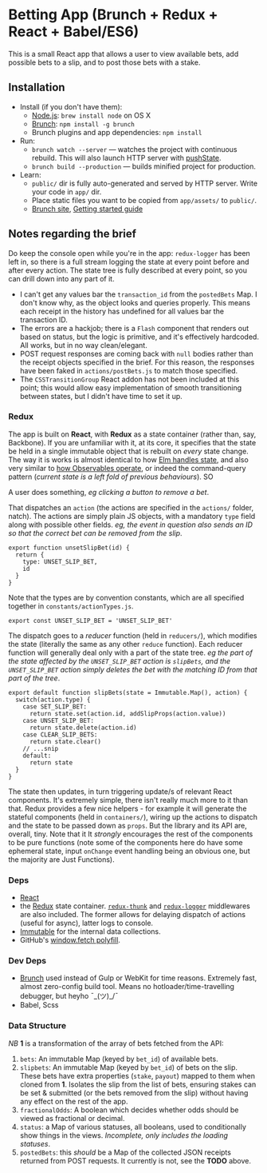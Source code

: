 # Betting App (Brunch + Redux + React + Babel/ES6)

This is a small React app that allows a user to view available bets, add possible bets to a slip, and to post those bets with a stake.

## Installation

* Install (if you don't have them):
    * [Node.js](http://nodejs.org): `brew install node` on OS X
    * [Brunch](http://brunch.io): `npm install -g brunch`
    * Brunch plugins and app dependencies: `npm install`
* Run:
    * `brunch watch --server` — watches the project with continuous rebuild. This will also launch HTTP server with [pushState](https://developer.mozilla.org/en-US/docs/Web/Guide/API/DOM/Manipulating_the_browser_history).
    * `brunch build --production` — builds minified project for production.
* Learn:
    * `public/` dir is fully auto-generated and served by HTTP server. Write your code in `app/` dir.
    * Place static files you want to be copied from `app/assets/` to `public/`.
    * [Brunch site](http://brunch.io), [Getting started guide](https://github.com/brunch/brunch-guide#readme)

## Notes regarding the brief

Do keep the console open while you're in the app: `redux-logger` has been left in, so there is a full stream logging the state at every point before and after every action. The state tree is fully described at every point, so you can drill down into any part of it.

* I can't get any values bar the `transaction_id` from the `postedBets` Map. I don't know why, as the object looks and queries properly. This means each receipt in the history has undefined for all values bar the transaction ID.
* The errors are a hackjob; there is a `Flash` component that renders out based on status, but the logic is primitive, and it's effectively hardcoded. All works, but in no way clean/elegant.
* POST request responses are coming back with `null` bodies rather than the receipt objects specified in the brief. For this reason, the responses have been faked in `actions/postBets.js` to match those specified.
* The `CSSTransitionGroup` React addon has not been included at this point; this would allow easy implementation of smooth transitioning between states, but I didn't have time to set it up.

### Redux

The app is built on **React**, with **Redux** as a state container (rather than, say, Backbone). If you are unfamiliar with it, at its core, it specifies that the state be held in a single immutable object that is rebuilt on *every* state change. The way it is works is almost identical to how [Elm handles state](http://elm-lang.org/guide/model-the-problem), and also very similar to [how Observables operate](https://medium.com/@andrestaltz/2-minute-introduction-to-rx-24c8ca793877#.lz0mhhoju), or indeed the command-query pattern (*current state is a left fold of previous behaviours*). SO

A user does something, *eg clicking a button to remove a bet*.

That dispatches an `action` (the actions are specified in the `actions/` folder, natch). The actions are simply plain JS objects, with a mandatory `type` field along with possible other fields. *eg, the event in question also sends an ID so that the correct bet can be removed from the slip*.

```
export function unsetSlipBet(id) {
  return {
    type: UNSET_SLIP_BET,
    id
  }
}
```

Note that the types are by convention constants, which are all specified together in `constants/actionTypes.js`.

```
export const UNSET_SLIP_BET = 'UNSET_SLIP_BET'
```

The dispatch goes to a *reducer* function (held in `reducers/`), which modifies the state (literally the same as any other `reduce` function). Each reducer function will generally deal only with a part of the state tree. *eg the part of the state affected by the `UNSET_SLIP_BET` action is `slipBets`, and the `UNSET_SLIP_BET` action simply deletes the bet with the matching ID from that part of the tree*.

```
export default function slipBets(state = Immutable.Map(), action) {
  switch(action.type) {
    case SET_SLIP_BET:
      return state.set(action.id, addSlipProps(action.value))
    case UNSET_SLIP_BET:
      return state.delete(action.id)
    case CLEAR_SLIP_BETS:
      return state.clear()
    // ...snip
    default:
      return state
  }
}
```

The state then updates, in turn triggering update/s of relevant React components. It's extremely simple, there isn't really much more to it than that. Redux provides a few nice helpers - for example it will generate the stateful components (held in `containers/`), wiring up the actions to dispatch and the state to be passed down as `props`. But the library and its API are, overall, tiny. Note that it It *strongly* encourages the rest of the components to be pure functions (note some of the components here do have some ephemeral state, input `onChange` event handling being an obvious one, but the majority are Just Functions).

### Deps

- [React](https://facebook.github.io/react/)
- the [Redux](http://redux.js.org) state container. [`redux-thunk`](https://github.com/gaearon/redux-thunk) and [`redux-logger`](https://github.com/fcomb/redux-logger) middlewares are also included. The former allows for delaying dispatch of actions (useful for async), latter logs to console.
- [Immutable](https://facebook.github.io/immutable-js/) for the internal data collections.
- GitHub's [window.fetch polyfill](https://github.com/github/fetch).

### Dev Deps

- [Brunch](http://brunch.io/) used instead of Gulp or WebKit for time reasons. Extremely fast, almost zero-config build tool. Means no hotloader/time-travelling debugger, but heyho ¯\_(ツ)_/¯
- Babel, Scss


### Data Structure

*NB* **1** is a transformation of the array of bets fetched from the API:

1. `bets`: An immutable Map (keyed by `bet_id`) of available bets.
2. `slipbets`: An immutable Map (keyed by `bet_id`) of bets on the slip. These bets have extra properties (`stake`, `payout`) mapped to them when cloned from **1**. Isolates the slip from the list of bets, ensuring stakes can be set & submitted (or the bets removed from the slip) without having any effect on the rest of the app.
3. `fractionalOdds`: A boolean which decides whether odds should be viewed as fractional or decimal.
4. `status`: a Map of various statuses, all booleans, used to conditionally show things in the views. *Incomplete, only includes the loading statuses*.
5. `postedBets`: this *should* be a Map of the collected JSON receipts returned from POST requests. It currently is not, see the **TODO** above.







